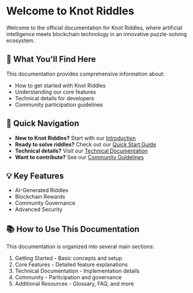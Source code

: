 # Welcome to Knot Riddles

Welcome to the official documentation for Knot Riddles, where artificial intelligence meets blockchain technology in an innovative puzzle-solving ecosystem.

## 🌟 What You'll Find Here

This documentation provides comprehensive information about:
- How to get started with Knot Riddles
- Understanding our core features
- Technical details for developers
- Community participation guidelines

## 🚀 Quick Navigation

- **New to Knot Riddles?** Start with our [Introduction](getting-started/what-is-knot-riddles.md)
- **Ready to solve riddles?** Check out our [Quick Start Guide](getting-started/quick-start.md)
- **Technical details?** Visit our [Technical Documentation](technical/architecture.md)
- **Want to contribute?** See our [Community Guidelines](community/participation.md)

## 💡 Key Features

- AI-Generated Riddles
- Blockchain Rewards
- Community Governance
- Advanced Security

## 📚 How to Use This Documentation

This documentation is organized into several main sections:
1. Getting Started - Basic concepts and setup
2. Core Features - Detailed feature explanations
3. Technical Documentation - Implementation details
4. Community - Participation and governance
5. Additional Resources - Glossary, FAQ, and more
